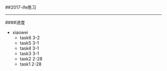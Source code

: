 ##2017-ife练习
***
####进度
- xiaowei
	- task6 3-2
	- task5 3-1
	- task4 3-1
	- task3 3-1
	- task2 2-28
	- task1 2-28
